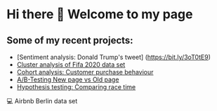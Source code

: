 # Hi there 👋 Welcome to my page

## Some of my recent projects:
*    [Sentiment analysis: Donald Trump's tweet] (https://bit.ly/3oT0tE9)
*    [Cluster analysis of Fifa 2020 data set](https://bit.ly/2JsaNDH)
*    [Cohort analysis: Customer purchase behaviour](https://bit.ly/3o1BZrI)
*    [A/B-Testing New page vs Old page](https://bit.ly/2JklN6i)
*    [Hypothesis testing: Comparing race time](https://bit.ly/39rtN03)
     
 :computer: Airbnb Berlin data set


<!--
**alexiska/alexiska** is a ✨ _special_ ✨ repository because its `README.md` (this file) appears on your GitHub profile.

Here are some ideas to get you started:

- 🔭 I’m currently working on ...
- 🌱 I’m currently learning ...
- 👯 I’m looking to collaborate on ...
- 🤔 I’m looking for help with ...
- 💬 Ask me about ...
- 📫 How to reach me: ...
- 😄 Pronouns: ...
- ⚡ Fun fact: ...
-->
